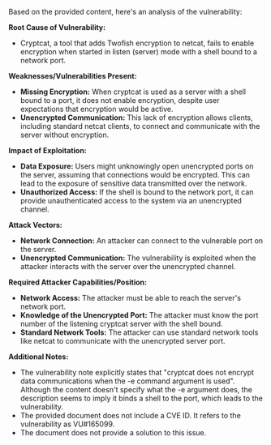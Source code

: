 Based on the provided content, here's an analysis of the vulnerability:

**Root Cause of Vulnerability:**

*   Cryptcat, a tool that adds Twofish encryption to netcat, fails to enable encryption when started in listen (server) mode with a shell bound to a network port.

**Weaknesses/Vulnerabilities Present:**

*   **Missing Encryption:** When cryptcat is used as a server with a shell bound to a port, it does not enable encryption, despite user expectations that encryption would be active.
*   **Unencrypted Communication:** This lack of encryption allows clients, including standard netcat clients, to connect and communicate with the server without encryption.

**Impact of Exploitation:**

*   **Data Exposure:** Users might unknowingly open unencrypted ports on the server, assuming that connections would be encrypted. This can lead to the exposure of sensitive data transmitted over the network.
*   **Unauthorized Access:** If the shell is bound to the network port, it can provide unauthenticated access to the system via an unencrypted channel.

**Attack Vectors:**

*   **Network Connection:** An attacker can connect to the vulnerable port on the server.
*   **Unencrypted Communication:** The vulnerability is exploited when the attacker interacts with the server over the unencrypted channel.

**Required Attacker Capabilities/Position:**

*   **Network Access:** The attacker must be able to reach the server's network port.
*   **Knowledge of the Unencrypted Port:** The attacker must know the port number of the listening cryptcat server with the shell bound.
*   **Standard Network Tools:** The attacker can use standard network tools like netcat to communicate with the unencrypted server port.

**Additional Notes:**

*   The vulnerability note explicitly states that "cryptcat does not encrypt data communications when the -e command argument is used". Although the content doesn't specify what the -e argument does, the description seems to imply it binds a shell to the port, which leads to the vulnerability.
*   The provided document does not include a CVE ID. It refers to the vulnerability as VU#165099.
*   The document does not provide a solution to this issue.
